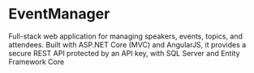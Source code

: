 # EventManager
Full-stack web application for managing speakers, events, topics, and attendees. Built with ASP.NET Core (MVC) and AngularJS, it provides a secure REST API protected by an API key, with SQL Server and Entity Framework Core
